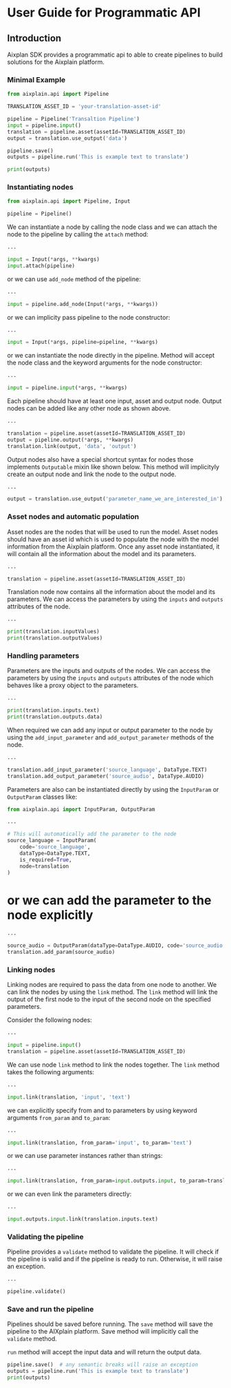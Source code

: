 # User Guide for Programmatic API

## Introduction
Aixplan SDK provides a programmatic api to able to create pipelines to build solutions for the Aixplain platform.

### Minimal Example
```python
from aixplain.api import Pipeline

TRANSLATION_ASSET_ID = 'your-translation-asset-id'

pipeline = Pipeline('Transaltion Pipeline')
input = pipeline.input()
translation = pipeline.asset(assetId=TRANSLATION_ASSET_ID)
output = translation.use_output('data')

pipeline.save()
outputs = pipeline.run('This is example text to translate')

print(outputs)
```

### Instantiating nodes
```python
from aixplain.api import Pipeline, Input

pipeline = Pipeline()
```

We can instantiate a node by calling the node class and we can attach the node to the pipeline by calling the `attach` method:

```python
...

input = Input(*args, **kwargs)
input.attach(pipeline)
```

or we can use `add_node` method of the pipeline:

```python
...

input = pipeline.add_node(Input(*args, **kwargs))
```

or we can implicity pass pipeline to the node constructor:

```python
...

input = Input(*args, pipeline=pipeline, **kwargs)
```

or we can instantiate the node directly in the pipeline. Method will accept the node class and the keyword arguments for the node constructor:

```python
...

input = pipeline.input(*args, **kwargs)
```

Each pipeline should have at least one input, asset and output node.
Output nodes can be added like any other node as shown above.

```python
...

translation = pipeline.asset(assetId=TRANSLATION_ASSET_ID)
output = pipeline.output(*args, **kwargs)
translation.link(output, 'data', 'output')

```

Output nodes also have a special shortcut syntax for nodes those implements `Outputable` mixin like shown below. This method will implicityly create an output node and link the node to the output node.

```python
...

output = translation.use_output('parameter_name_we_are_interested_in')
```

### Asset nodes and automatic population
Asset nodes are the nodes that will be used to run the model. Asset nodes should have an asset id which is used to populate the node with the model information from the Aixplain platform. Once any asset node instantiated, it will contain all the information about the model and its parameters.

```python
...

translation = pipeline.asset(assetId=TRANSLATION_ASSET_ID)
```

Translation node now contains all the information about the model and its parameters. We can access the parameters by using the `inputs` and `outputs` attributes of the node.

```python
...

print(translation.inputValues)
print(translation.outputValues)
```

### Handling parameters
Parameters are the inputs and outputs of the nodes. We can access the parameters by using the `inputs` and `outputs` attributes of the node which behaves like a proxy object to the parameters.

```python
...

print(translation.inputs.text)
print(translation.outputs.data)
```

When required we can add any input or output parameter to the node by using the `add_input_parameter` and `add_output_parameter` methods of the node.

```python
...

translation.add_input_parameter('source_language', DataType.TEXT)
translation.add_output_parameter('source_audio', DataType.AUDIO)
```

Parameters are also can be instantiated directly by using the `InputParam` or `OutputParam` classes like:

```python
from aixplain.api import InputParam, OutputParam

...

# This will automatically add the parameter to the node
source_language = InputParam(
    code='source_language',
    dataType=DataType.TEXT,
    is_required=True,
    node=translation
)
```

# or we can add the parameter to the node explicitly

```python
...

source_audio = OutputParam(dataType=DataType.AUDIO, code='source_audio')
translation.add_param(source_audio)
```

### Linking nodes
Linking nodes are required to pass the data from one node to another. We can link the nodes by using the `link` method. The `link` method will link the output of the first node to the input of the second node on the specified parameters.

Consider the following nodes:
```python
...

input = pipeline.input()
translation = pipeline.asset(assetId=TRANSLATION_ASSET_ID)
```

We can use node `link` method to link the nodes together. The `link` method takes the following arguments:

```python
...

input.link(translation, 'input', 'text')
```

we can explicitly specify from and to parameters by using keyword arguments
`from_param` and `to_param`:


```python
...

input.link(translation, from_param='input', to_param='text')
```


or we can use parameter instances rather than strings:

```python
...

input.link(translation, from_param=input.outputs.input, to_param=translation.inputs.text)
```

or we can even link the parameters directly:

```python
...

input.outputs.input.link(translation.inputs.text)
```

### Validating the pipeline
Pipeline provides a `validate` method to validate the pipeline. It will check if the pipeline is valid and if the pipeline is ready to run. Otherwise, it will raise an exception.

```python
...

pipeline.validate()
```

### Save and run the pipeline

Pipelines should be saved before running. The `save` method will save the pipeline to the AIXplain platform. Save method will implicitly call the `validate` method.

`run` method will accept the input data and will return the output data.

```python
pipeline.save()  # any semantic breaks will raise an exception
outputs = pipeline.run('This is example text to translate')
print(outputs)
```